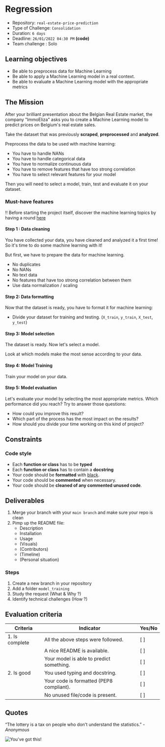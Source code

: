 # Regression

- Repository: `real-estate-price-prediction`
- Type of Challenge: `Consolidation`
- Duration: `6 days`
- Deadline: `26/01/2022 04:30 PM` **(code)**
- Team challenge : Solo

## Learning objectives

- Be able to preprocess data for Machine Learning
- Be able to apply a Machine Learning model in a real context.
- Be able to evaluate a Machine Learning model with the appropriate metrics

## The Mission

After your brilliant presentation about the Belgian Real Estate market, the company "ImmoEliza" asks you to create a Machine Learning model to predict prices on Belgium's real estate sales.

Take the dataset that was previously **scraped**, **preprocessed** and **analyzed**.

Preprocess the data to be used with machine learning:

- You have to handle NANs
- You have to handle categorical data
- You have to normalize continuous data
- You have to remove features that have too strong correlation
- You have to select relevant features for your model

Then you will need to select a model, train, test and evaluate it on your dataset.

### Must-have features

!! Before starting the project itself, discover the machine learning topics by having a round [here](../../4.machine_learning/)

#### Step 1 : Data cleaning

You have collected your data, you have cleaned and analyzed it a first time!
So it's time to do some machine learning with it!

But first, we have to prepare the data for machine learning.

- No duplicates
- No NANs
- No text data
- No features that have too strong correlation between them
- Use data normalization / scaling

#### Step 2: Data formatting

Now that the dataset is ready, you have to format it for machine learning:

- Divide your dataset for training and testing. (`X_train`, `y_train`, `X_test`, `y_test`)

#### Step 3: Model selection

The dataset is ready. Now let's select a model.

Look at which models make the most sense according to your data.

#### Step 4: Model Training

Train your model on your data.

#### Step 5: Model evaluation

Let's evaluate your model by selecting the most appropriate metrics. Which performance did you reach?
Try to answer those questions:

- How could you improve this result?
- Which part of the process has the most impact on the results?
- How should you divide your time working on this kind of project?

## Constraints

### Code style

- Each **function or class** has to be **typed**
- Each **function or class** has to contain a **docstring**
- Your code should be **formatted** with [black](https://pypi.org/project/black/).
- Your code should be **commented** when necessary.
- Your code should be **cleaned of any commented unused code**.

## Deliverables

1. Merge your branch with your `main branch` and make sure your repo is clean
2. Pimp up the README file:
   - Description
   - Installation
   - Usage
   - (Visuals)
   - (Contributors)
   - (Timeline)
   - (Personal situation)

### Steps

1. Create a new branch in your repository
2. Add a folder `model_training`
3. Study the request (What & Why ?)
4. Identify technical challenges (How ?)

## Evaluation criteria

| Criteria       | Indicator                                     | Yes/No |
| -------------- | --------------------------------------------- | ------ |
| 1. Is complete | All the above steps were followed.            | [ ]    |
|                | A nice README is available.                   | [ ]    |
|                | Your model is able to predict something.      | [ ]    |
| 2. Is good     | You used typing and docstring.                | [ ]    |
|                | Your code is formatted (PEP8 compliant).      | [ ]    |
|                | No unused file/code is present.               | [ ]    |

## Quotes

“The lottery is a tax on people who don't understand the statistics.”
_- Anonymous_

![You've got this!](https://media.giphy.com/media/5wWf7GMbT1ZUGTDdTqM/giphy.gif)
